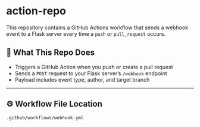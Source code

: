 # action-repo

This repository contains a GitHub Actions workflow that sends a webhook event to a Flask server every time a `push` or `pull_request` occurs.

## 🔧 What This Repo Does

- Triggers a GitHub Action when you push or create a pull request
- Sends a `POST` request to your Flask server’s `/webhook` endpoint
- Payload includes event type, author, and target branch

---

## ⚙️ Workflow File Location

```bash
.github/workflows/webhook.yml
